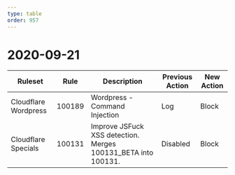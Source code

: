 ```yaml
---
type: table
order: 957
---
```


# 2020-09-21

<TableWrap><table style="width: 100%">

<thead>
  <tr>
    <th>Ruleset</th>
    <th>Rule</th>
    <th>Description</th>
    <th>Previous Action</th>
    <th>New Action</th>
  </tr>
</thead>
<tbody>
  <tr>
    <td>Cloudflare Wordpress</td>
    <td>100189</td>
    <td>Wordpress - Command Injection</td>
    <td>Log</td>
    <td>Block</td>
  </tr>
  <tr>
    <td>Cloudflare Specials</td>
    <td>100131</td>
    <td>Improve JSFuck XSS detection. Merges 100131_BETA into 100131.</td>
    <td>Disabled</td>
    <td>Block</td>
  </tr>
</tbody>

</table></TableWrap>
